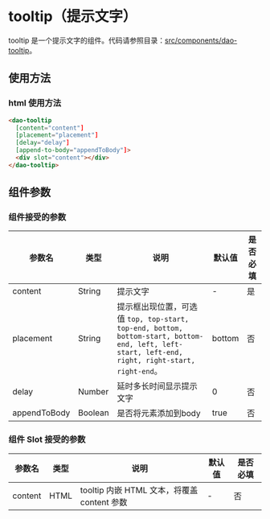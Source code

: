 # tooltip（提示文字）

tooltip 是一个提示文字的组件。代码请参照目录：[src/components/dao-tooltip](../src/components/dao-tooltip)。

## 使用方法

### html 使用方法

```html
<dao-tooltip
  [content="content"]
  [placement="placement"]
  [delay="delay"]
  [append-to-body="appendToBody"]>
  <div slot="content"></div>
</dao-tooltip>
```

## 组件参数

### 组件接受的参数

|参数名|类型|说明|默认值|是否必填|
|-----|---|----|----|---|
| content | String | 提示文字 |-|是|
| placement | String | 提示框出现位置，可选值 ```top, top-start, top-end, bottom, bottom-start, bottom-end, left, left-start, left-end, right, right-start, right-end```。 |bottom|否|
| delay | Number | 延时多长时间显示提示文字 |0|否|
| appendToBody | Boolean | 是否将元素添加到body |true|否|

### 组件 Slot 接受的参数

|参数名|类型|说明|默认值|是否必填|
|-----|---|----|----|---|
| content | HTML | tooltip 内嵌 HTML 文本，将覆盖 content 参数 |-|否|
